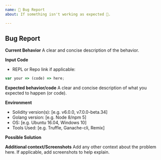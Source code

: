 ```yaml
---
name: 🐛 Bug Report
about: If something isn't working as expected 🤔.

---
```


## Bug Report

**Current Behavior**
A clear and concise description of the behavior.

**Input Code**
- REPL or Repo link if applicable:

```js
var your => (code) => here;
```

**Expected behavior/code**
A clear and concise description of what you expected to happen (or code).

**Environment**
- Solidity version(s): [e.g. v6.0.0, v7.0.0-beta.34]
- Golang version: [e.g. Node 8/npm 5]
- OS: [e.g. Ubuntu 16.04, Windows 10]
- Tools Used: [e.g. Truffle, Ganache-cli, Remix]

**Possible Solution**
<!--- Only if you have suggestions on a fix for the bug -->

**Additional context/Screenshots**
Add any other context about the problem here. If applicable, add screenshots to help explain.
